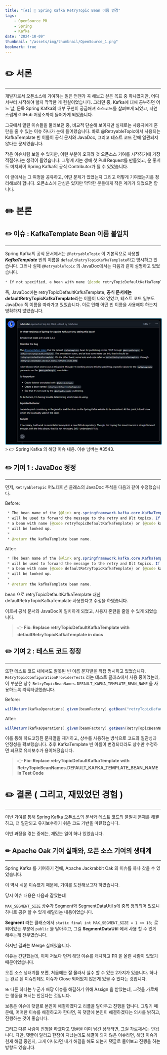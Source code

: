 ```yaml
---
title: "[#1] 📘 Spring Kafka RetryTopic Bean 이름 변경"
tags:
    - OpenSource PR
    - Spring
    - Kafka
date: "2024-10-09"
thumbnail: "/assets/img/thumbnail/OpenSource_1.png"
bookmark: true
---
```


# ✏️ 서론
---
개발자로서 오픈소스에 기여하는 일은 언젠가 꼭 해보고 싶은 목표 중 하나였지만, 어디서부터 시작해야 할지 막막한 게 현실이었습니다. 그러던 중, Kafka에 대해 공부하던 어느 날, 문득 Spring Kafka의 내부 구현이 궁금해져 소스코드를 살펴보게 되었고, 자연스럽게 GitHub 저장소까지 들어가게 되었습니다.

그곳에서 열린 이슈들을 둘러보던 중, 비교적 단순해 보이지만 실제로는 사용자에게 혼란을 줄 수 있는 이슈 하나가 눈에 들어왔습니다. 바로 @RetryableTopic에서 사용되는 KafkaTemplate 빈 이름이 공식 문서와 JavaDoc, 그리고 테스트 코드 간에 일관되지 않다는 문제였습니다.

작은 이슈처럼 보일 수 있지만, 이런 부분이 오히려 첫 오픈소스 기여를 시작하기에 가장 적절하다는 생각이 들었습니다. 그렇게 저는 생애 첫 Pull Request를 만들었고, 운 좋게도 머지되어 Spring Kafka의 공식 Contributor가 될 수 있었습니다.

이 글에서는 그 여정을 공유하고, 어떤 문제가 있었는지 그리고 어떻게 기여했는지를 정리해보려 합니다. 오픈소스에 관심은 있지만 막막한 분들에게 작은 계기가 되었으면 합니다.

# ✏️ 본론

## ✏️ 이슈 : KafkaTemplate Bean 이름 불일치
---
Spring Kafka의 공식 문서에서는 `@RetryableTopic` 이 기본적으로 사용할 ***KafkaTemplate*** 빈의 이름을 `defaultRetryTopicKafkaTemplate`라고 명시하고 있습니다. 그러나 실제 `@RetryableTopic` 의 JavaDoc에서는 다음과 같이 설명하고 있었습니다.

```java
* If not specified, a bean with name {@code retryTopicDefaultKafkaTemplate} or {@code kafkaTemplate} will be looked up.
```

즉, JavaDoc에는 retryTopicDefaultKafkaTemplate, **공식 문서에는 defaultRetryTopicKafkaTemplate**라는 이름이 나와 있었고, 테스트 코드 일부도 JavaDoc 쪽 이름을 따라가고 있었습니다. 이로 인해 어떤 빈 이름을 사용해야 하는지 명확하지 않았습니다.

<img src="/assets/img/sping-kafka-issue.PNG" alt="HDFS_write" style="border: 2px solid skyblue; border-radius: 4px;" />
> 👉 Spring Kafka 의 해당 이슈 내용. 이슈 넘버는 #3543.


## ✏️ 기여 1 : JavaDoc 정정
---
먼저, `RetryableTopic` 어노테이션 클래스의 JavaDoc 주석을 다음과 같이 수정했습니다.

Before:
```java
 * The bean name of the {@link org.springframework.kafka.core.KafkaTemplate} bean that
 * will be used to forward the message to the retry and Dlt topics. If not specified,
 * a bean with name {@code retryTopicDefaultKafkaTemplate} or {@code kafkaTemplate}
 * will be looked up.
 *
 * @return the kafkaTemplate bean name.
```

After:
```java
 * The bean name of the {@link org.springframework.kafka.core.KafkaTemplate} bean that
 * will be used to forward the message to the retry and Dlt topics. If not specified,
 * a bean with name {@code defaultRetryTopicKafkaTemplate} or {@code kafkaTemplate}
 * will be looked up.
 *
 * @return the kafkaTemplate bean name.
```

bean 으로 retryTopicDefaultKafkaTemplate 대신 defaultRetryTopicKafkaTemplate 사용한다고 수정을 하였습니다.

이로써 공식 문서와 JavaDoc이 일치하게 되었고, 사용자 혼란을 줄일 수 있게 되었습니다.

> 👉 **Fix: Replace retryTopicDefaultKafkaTemplate with defaultRetryTopicKafkaTemplate in docs**


## ✏️ 기여 2 : 테스트 코드 정정
---
또한 테스트 코드 내에서도 잘못된 빈 이름 문자열을 직접 명시하고 있었습니다. `RetryTopicConfigurationProviderTests` 라는 테스트 클래스에서 사용 중이었는데, 이 부분은 상수 `RetryTopicBeanNames.DEFAULT_KAFKA_TEMPLATE_BEAN_NAME` 을 사용하도록 리팩터링했습니다.


Before:
```java
willReturn(kafkaOperations).given(beanFactory).getBean("retryTopicDefaultKafkaTemplate", KafkaOperations.class);
```

After:
```java
willReturn(kafkaOperations).given(beanFactory).getBean(RetryTopicBeanNames.DEFAULT_KAFKA_TEMPLATE_BEAN_NAME, KafkaOperations.class);
```

이를 통해 하드코딩된 문자열을 제거하고, 상수를 사용하는 방식으로 코드의 일관성과 안정성을 확보했습니다. 추후 KafkaTemplate 빈 이름이 변경되더라도 상수만 수정하면 되므로 유지보수가 용이해졌습니다.

> 👉 **Fix: Replace retryTopicDefaultKafkaTemplate with RetryTopicBeanNames.DEFAULT_KAFKA_TEMPLATE_BEAN_NAME in Test Code**


# ✏️ 결론 ( 그리고, 재밌었던 경험 )
---
이번 기여를 통해 Spring Kafka 오픈소스의 문서와 테스트 코드의 불일치 문제를 해결하고, 더 일관되고 유지보수하기 쉬운 코드 기반을 마련했습니다.


이번 과정을 겪는 중에는, 재밌는 일이 하나 있었습니다.

## ✏ Apache Oak 기여 실패와, 오픈 소스 기여의 생태계
---
Spring Kafka 를 기여하기 전에, Apache Jackrabbit Oak 의 이슈를 하나 찾을 수 있었습니다.

이 역시 쉬운 이슈였기 때문에, 기여를 도전해보고자 하였습니다.

당시 이슈 내용은 다음과 같았는데

`MAX_SEGMENT_SIZE` 상수가 Segment와 SegmentDataUtil s에 중복 정의되어 있으니 하나로 공유 할 수 있게 해달라는 내용이었습니다.

**Segment** 라는 클래스에서 `static final int MAX_SEGMENT_SIZE = 1 << 18;` 로 되어있는 부분에 `public` 을 달아주고, 그걸 **SegmentDataUtil** 에서 사용 할 수 있게 해주는게 전부였습니다.

하지만 결과는 Merge 실패였습니다.

이유는 간단했는데, 이미 저보다 먼저 해당 이슈를 캐치하고 PR 을 올린 사람이 있었기 때문이었습니다.

오픈 소스 생태계를 보면, 처음에는 잘 몰라서 실수 할 수 있는 2가지가 있습니다. 하나는 완료 된 이슈인데도 이슈가 Close 되어있지 않은게 있을 수 있다는 것입니다.

또 다른 하나는 누군가 해당 이슈를 해결하기 위해 Assign 을 받았는데, 그것을 가로채는 행동을 해서는 안된다는 것입니다.

보통은 이슈에 댓글로 본인이 해결하겠다고 리플을 달아두고 진행을 합니다. 그렇기 때문에, 어떠한 이슈를 해결하고자 한다면, 꼭 댓글에 본인이 해결하겠다는 의사를 밝히고, 진행하는 것이 좋습니다.

그리고 다른 사람이 진행을 하겠다고 댓글을 이미 남긴 상태라면, 그걸 가로채서는 안됩니다. 다만, 댓글이 달리고 한참이 지났는데도 해결이 되지 않은 이슈라면, 해당 이슈가 현재 해결 중인지, 그게 아니라면 내가 해결을 해도 되는지 댓글로 물어보고 진행을 하는 방향도 있습니다.